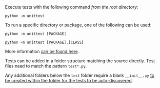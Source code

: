 Execute tests with the following command *from the root directory*:

```
python -m unittest
```

To run a specific directory or package, one of the following can be used:

```
python -m unittest [PACKAGE]

python -m unittest [PACKAGE].[CLASS]
```

More information [can be found here](https://stackoverflow.com/questions/1896918/running-unittest-with-typical-test-directory-structure).

Tests can be added in a folder structure matching the source directly. Test files need to match the pattern `test*.py`.

Any additional folders below the `test` folder require a blank `__init__.py` [to be created within the folder for the tests to be auto-discovered](https://stackoverflow.com/questions/29713541/recursive-unittest-discover). 